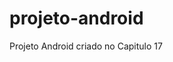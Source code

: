 # projeto-android
 Projeto Android criado no Capitulo 17

 <a href="https://sktgabriel.github.io/projeto-android/">
